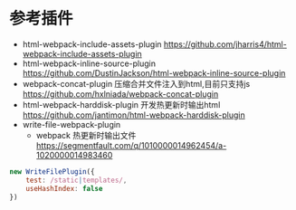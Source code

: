 # 参考插件

- html-webpack-include-assets-plugin https://github.com/jharris4/html-webpack-include-assets-plugin
- html-webpack-inline-source-plugin https://github.com/DustinJackson/html-webpack-inline-source-plugin
- webpack-concat-plugin 压缩合并文件注入到html,目前只支持js https://github.com/hxlniada/webpack-concat-plugin
- html-webpack-harddisk-plugin 开发热更新时输出html  https://github.com/jantimon/html-webpack-harddisk-plugin
- write-file-webpack-plugin
    - webpack 热更新时输出文件 https://segmentfault.com/q/1010000014962454/a-1020000014983460

```js
new WriteFilePlugin({
    test: /static|templates/,
    useHashIndex: false
})
```
